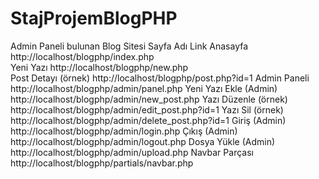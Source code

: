 # StajProjemBlogPHP
Admin Paneli bulunan Blog Sitesi
Sayfa Adı	Link
Anasayfa	http://localhost/blogphp/index.php<br>
Yeni Yazı	http://localhost/blogphp/new.php<br>
Post Detayı (örnek)	http://localhost/blogphp/post.php?id=1
Admin Paneli	http://localhost/blogphp/admin/panel.php
Yeni Yazı Ekle (Admin)	http://localhost/blogphp/admin/new_post.php
Yazı Düzenle (örnek)	http://localhost/blogphp/admin/edit_post.php?id=1
Yazı Sil (örnek)	http://localhost/blogphp/admin/delete_post.php?id=1
Giriş (Admin)	http://localhost/blogphp/admin/login.php
Çıkış (Admin)	http://localhost/blogphp/admin/logout.php
Dosya Yükle (Admin)	http://localhost/blogphp/admin/upload.php
Navbar Parçası	http://localhost/blogphp/partials/navbar.php

